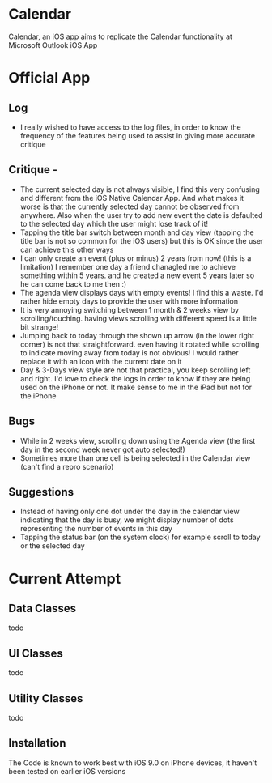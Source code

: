 # Calendar
Calendar, an iOS app aims to replicate the Calendar functionality at Microsoft Outlook iOS App


# Official App
## Log
- I really wished to have access to the log files, in order to know the frequency of the features being used to assist in giving more accurate critique

## Critique -
- The current selected day is not always visible, I find this very confusing and different from the iOS Native Calendar App. And what makes it worse is that the currently selected day cannot be observed from anywhere. Also when the user try to add new event the date is defaulted to the selected day which the user might lose track of it!
- Tapping the title bar switch between month and day view (tapping the title bar is not so common for the iOS users) but this is OK since the user can achieve this other ways
- I can only create an event (plus or minus) 2 years from now! (this is a limitation) I remember one day a friend chanagled me to achieve something within 5 years. and he created a new event 5 years later so he can come back to me then :)
- The agenda view displays days with empty events! I find this a waste. I'd rather hide empty days to provide the user with more information
- It is very annoying switching between 1 month & 2 weeks view by scrolling/touching. having views scrolling with different speed is a little bit strange!
- Jumping back to today through the shown up arrow (in the lower right corner) is not that straightforward. even having it rotated while scrolling to indicate moving away from today is not obvious! I would rather replace it with an icon with the current date on it
- Day & 3-Days view style are not that practical, you keep scrolling left and right. I'd love to check the logs in order to know if they are being used on the iPhone or not. It make sense to me in the iPad but not for the iPhone

## Bugs
- While in 2 weeks view, scrolling down using the Agenda view (the first day in the second week never got auto selected!)
- Sometimes more than one cell is being selected in the Calendar view (can't find a repro scenario)

## Suggestions
- Instead of having only one dot under the day in the calendar view indicating that the day is busy, we might display number of dots representing the number of events in this day
- Tapping the status bar (on the system clock) for example scroll to today or the selected day


# Current Attempt
## Data Classes
todo

## UI Classes
todo

## Utility Classes
todo

## Installation
The Code is known to work best with iOS 9.0 on iPhone devices, it haven't been tested on earlier iOS versions
